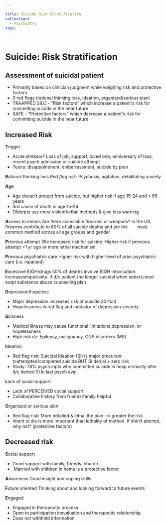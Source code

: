 ```yaml
---

title: Suicide Risk Stratification
collection:
  - Psychiatry
tags:

---
```


# Suicide: Risk Stratification

## Assessment of suicidal patient

-   Primarily based on clinician judgment while weighing risk and protective factors
-   3 red flags (rational thinking loss, ideation, organized/serious plan)
-   TRAAPPED SILO - "Risk factors" which increase a patient's risk for committing suicide in the near future
-   SAFE - "Protective factors" which decrease a patient's risk for committing suicide in the near future

## Increased Risk


**T**rigger
-   Acute stressor? Loss of job, support, loved one; anniversary of loss; recent psych admission or suicide attempt
-   Teens: disappointment, embarrassment, suicide by peer 

**R**ational thinking loss
*Red flag risk:* Psychosis, agitation, debilitating anxiety 

**A**ge
-   Age doesn’t protect from suicide, but higher risk if age 15-24 and &gt; 65 years
-   3rd cause of death in age 15-24
-   Olderpts use more violent/lethal methods & give less warning

**A**ccess to means
Are there accessible firearms or weapons? In the US, firearms contribute to 60% of all suicide deaths and are the       
most common method across all age groups and gender

**P**revious attempt
38x increased risk for suicide. Higher risk if previous attempt &lt;1 yr ago or more lethal mechanism

**P**revious psychiatric care
Higher risk with higher level of prior psychiatric care (i.e. inpatient)

**E**xcessive EtOH/drugs
50% of deaths involve EtOH intoxication. Increasesimpulsivity. If d/c patient (no longer suicidal when sober),need outpt substance abuse counseling plan

**D**epression/hopeless
-   Major depression increases risk of suicide 20-fold
-   Hopelessness is red flag and indicator of depression severity 

**S**ickness
-   Medical illness may cause functional limitations,depression, or hopelessness
-   High risk dz: Epilepsy, malignancy, CNS disorders (MS) 

**I**deation
-   Red flag risk: Suicidal ideation (SI) is major precursor toattempted/completed suicide BUT SI denial ≠ zero risk
-   Study: 78% psych inpts who committed suicide in hosp orshortly after d/c denied SI in last psych eval

**L**ack of social support
-   Lack of PERCEIVED social support
-   Collaborative history from friends/family helpful

**O**rganized or serious plan
-   Red flag risk: More detailed & lethal the plan --&gt; greater the risk
-   Intent to die is more important than lethality of method. If didn’t attempt, why not? (protective factors) 

## Decreased risk

**S**ocial support
-   Good support with family, friends, church
-    Married with children in home is a protective factor

**A**wareness
Good insight and coping skills 

**F**uture oriented
Thinking about and looking forward to future events

**E**ngaged
-   Engaged in therapeutic process
-   Open to participation inevaluation and therapeutic relationship
-   Does not withhold information
